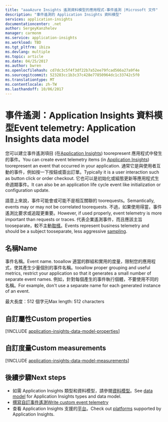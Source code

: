```yaml
---
title: "aaaAzure Insights 遙測資料模型的應用程式-事件遙測 |Microsoft 文件"
description: "事件遙測的 Application Insights 資料模型"
services: application-insights
documentationcenter: .net
author: SergeyKanzhelev
manager: carmonm
ms.service: application-insights
ms.workload: TBD
ms.tgt_pltfrm: ibiza
ms.devlang: multiple
ms.topic: article
ms.date: 04/25/2017
ms.author: bwren
ms.openlocfilehash: cd7dc3c5f4f3df22b7a52ee79fcad566a27a9f4e
ms.sourcegitcommit: 523283cc1b3c37c428e77850964dc1c33742c5f0
ms.translationtype: MT
ms.contentlocale: zh-TW
ms.lasthandoff: 10/06/2017
---
```

# <a name="event-telemetry-application-insights-data-model"></a><span data-ttu-id="cdeaf-103">事件遙測：Application Insights 資料模型</span><span class="sxs-lookup"><span data-stu-id="cdeaf-103">Event telemetry: Application Insights data model</span></span>

<span data-ttu-id="cdeaf-104">您可以建立事件遙測項目 (在[Application Insights](app-insights-overview.md)) toorepresent 應用程式中發生的事件。</span><span class="sxs-lookup"><span data-stu-id="cdeaf-104">You can create event telemetry items (in [Application Insights](app-insights-overview.md)) toorepresent an event that occurred in your application.</span></span> <span data-ttu-id="cdeaf-105">通常它是與使用者互動的事件，例如按一下按鈕或簽出訂單。</span><span class="sxs-lookup"><span data-stu-id="cdeaf-105">Typically it is a user interaction such as button click or order checkout.</span></span> <span data-ttu-id="cdeaf-106">它也可以是初始化或組態更新等應用程式生命週期事件。</span><span class="sxs-lookup"><span data-stu-id="cdeaf-106">It can also be an application life cycle event like initialization or configuration update.</span></span> 

<span data-ttu-id="cdeaf-107">語意上來說，事件可能會或可能不是相互關聯的 toorequests。</span><span class="sxs-lookup"><span data-stu-id="cdeaf-107">Semantically, events may or may not be correlated toorequests.</span></span> <span data-ttu-id="cdeaf-108">不過，如果使用得當，事件遙測比要求或追蹤更重要。</span><span class="sxs-lookup"><span data-stu-id="cdeaf-108">However, if used properly, event telemetry is more important than requests or traces.</span></span> <span data-ttu-id="cdeaf-109">代表企業遙測事件，而且應該主旨 tooseparate，較不主動[取樣](app-insights-api-filtering-sampling.md)。</span><span class="sxs-lookup"><span data-stu-id="cdeaf-109">Events represent business telemetry and should be a subject tooseparate, less aggressive [sampling](app-insights-api-filtering-sampling.md).</span></span>

## <a name="name"></a><span data-ttu-id="cdeaf-110">名稱</span><span class="sxs-lookup"><span data-stu-id="cdeaf-110">Name</span></span>

<span data-ttu-id="cdeaf-111">事件名稱。</span><span class="sxs-lookup"><span data-stu-id="cdeaf-111">Event name.</span></span> <span data-ttu-id="cdeaf-112">tooallow 適當的群組和實用的度量，限制您的應用程式，使其產生少量個別的事件名稱。</span><span class="sxs-lookup"><span data-stu-id="cdeaf-112">tooallow proper grouping and useful metrics, restrict your application so that it generates a small number of separate event names.</span></span> <span data-ttu-id="cdeaf-113">例如，針對每個產生的事件執行個體，不要使用不同的名稱。</span><span class="sxs-lookup"><span data-stu-id="cdeaf-113">For example, don't use a separate name for each generated instance of an event.</span></span>

<span data-ttu-id="cdeaf-114">最大長度︰512 個字元</span><span class="sxs-lookup"><span data-stu-id="cdeaf-114">Max length: 512 characters</span></span>

## <a name="custom-properties"></a><span data-ttu-id="cdeaf-115">自訂屬性</span><span class="sxs-lookup"><span data-stu-id="cdeaf-115">Custom properties</span></span>

[!INCLUDE [application-insights-data-model-properties](../../includes/application-insights-data-model-properties.md)]

## <a name="custom-measurements"></a><span data-ttu-id="cdeaf-116">自訂度量</span><span class="sxs-lookup"><span data-stu-id="cdeaf-116">Custom measurements</span></span>

[!INCLUDE [application-insights-data-model-measurements](../../includes/application-insights-data-model-measurements.md)]

## <a name="next-steps"></a><span data-ttu-id="cdeaf-117">後續步驟</span><span class="sxs-lookup"><span data-stu-id="cdeaf-117">Next steps</span></span>

- <span data-ttu-id="cdeaf-118">如需 Application Insights 類型和資料模型，請參閱[資料模型](application-insights-data-model.md)。</span><span class="sxs-lookup"><span data-stu-id="cdeaf-118">See [data model](application-insights-data-model.md) for Application Insights types and data model.</span></span>
- [<span data-ttu-id="cdeaf-119">撰寫自訂事件遙測</span><span class="sxs-lookup"><span data-stu-id="cdeaf-119">Write custom event telemetry</span></span>](app-insights-api-custom-events-metrics.md#trackevent)
- <span data-ttu-id="cdeaf-120">查看 Application Insights 支援的[平台](app-insights-platforms.md)。</span><span class="sxs-lookup"><span data-stu-id="cdeaf-120">Check out [platforms](app-insights-platforms.md) supported by Application Insights.</span></span>

